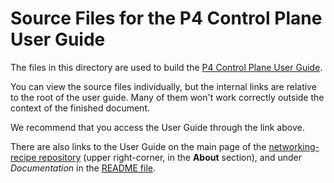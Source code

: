 # Source Files for the P4 Control Plane User Guide

The files in this directory are used to build the
[P4 Control Plane User Guide](https://ipdk.io/p4cp-userguide/).

You can view the source files individually, but the internal links are
relative to the root of the user guide. Many of them won't work correctly
outside the context of the finished document.

We recommend that you access the User Guide through the link above.

There are also links to the User Guide on the main page of the
[networking-recipe repository](https://github.com/ipdk-io/networking-recipe)
(upper right-corner, in the **About** section), and under _Documentation_
in the [README file](https://github.com/ipdk-io/networking-recipe#readme).
